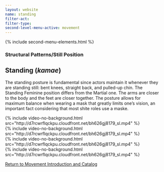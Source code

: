 ```yaml
---
layout: website
name: standing
filter-act:
filter-type:
second-level-menu-active: movement
---
```


{% include second-menu-elements.html %}

<main class="page-content">
  <div class="text-container">
    <h3>Structural Patterns/Still Position</h3>
    <h2>Standing (<em>kamae</em>)</h2>
    <p>The standing posture is fundamental since actors maintain it whenever they are standing still: bent knees, straight back, and pulled-up chin. The Standing Feminine position differs from the Martial one. The arms are closer to the body and the feet are closer together. The posture allows for maximum balance when wearing a mask that greatly limits one’s vision, an important fact considering that most shite roles use a maske.</p>
  </div>



<div class="tabs-container">
  <div class="tabs-container__links">
    <div class="wrapper">
      <div id="tabs"></div>
    </div>
  </div>
  <div class="tabs-container__content">
    <div class="wrapper">
      <section id="tab-1" title="Feminine (front)" class="tabbed-narrative">
        {% include video-no-background.html src="http://d7rcwrflqckpu.cloudfront.net/bh626gj8179_sl.mp4" %}
      </section>
      <section id="tab-2" title="Feminine (side)" class="tabbed-narrative">
        {% include video-no-background.html src="http://d7rcwrflqckpu.cloudfront.net/bh626gj8179_sl.mp4" %}
      </section>
      <section id="tab-3" title="Martial (front)" class="tabbed-narrative">
        {% include video-no-background.html src="http://d7rcwrflqckpu.cloudfront.net/bh626gj8179_sl.mp4" %}
      </section>
      <section id="tab-4" title="Martial (side)" class="tabbed-narrative">
        {% include video-no-background.html src="http://d7rcwrflqckpu.cloudfront.net/bh626gj8179_sl.mp4" %}
      </section>
    </div>
  </div>
</div>
<div class="text-container">
  <p><a href="/movement/" target="_blank">Return to Movement Introduction and Catalog</a></p>
</div>
</main>

